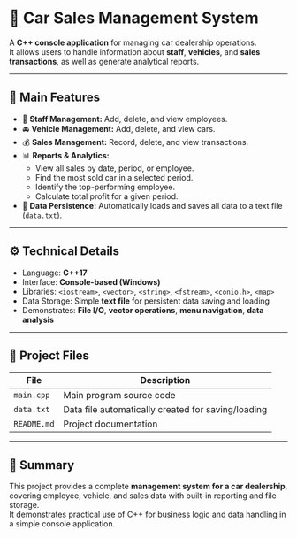 # 🚗 Car Sales Management System

A **C++ console application** for managing car dealership operations.  
It allows users to handle information about **staff**, **vehicles**, and **sales transactions**, as well as generate analytical reports.

---

## 🧠 Main Features

- 👤 **Staff Management:** Add, delete, and view employees.  
- 🚘 **Vehicle Management:** Add, delete, and view cars.  
- 💰 **Sales Management:** Record, delete, and view transactions.  
- 📊 **Reports & Analytics:**  
  - View all sales by date, period, or employee.  
  - Find the most sold car in a selected period.  
  - Identify the top-performing employee.  
  - Calculate total profit for a given period.  
- 💾 **Data Persistence:** Automatically loads and saves all data to a text file (`data.txt`).

---

## ⚙️ Technical Details

- Language: **C++17**  
- Interface: **Console-based (Windows)**  
- Libraries: `<iostream>`, `<vector>`, `<string>`, `<fstream>`, `<conio.h>`, `<map>`  
- Data Storage: Simple **text file** for persistent data saving and loading  
- Demonstrates: **File I/O**, **vector operations**, **menu navigation**, **data analysis**

---

## 📁 Project Files

| File | Description |
|------|--------------|
| `main.cpp` | Main program source code |
| `data.txt` | Data file automatically created for saving/loading |
| `README.md` | Project documentation |

---

## 🏁 Summary

This project provides a complete **management system for a car dealership**,  
covering employee, vehicle, and sales data with built-in reporting and file storage.  
It demonstrates practical use of C++ for business logic and data handling in a simple console application.
